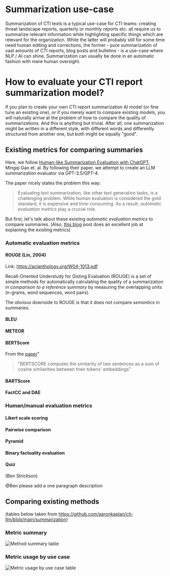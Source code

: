 # Summarization use-case

Summarization of CTI texts is a typical use-case for CTI teams: creating threat landscape reports, quarterly or monthly reports etc. all require us to summarize relevant information while highlighting specific things which are relevant for the organization.
While the latter will probably still for some time need human editing and corrections, the former - pure summarization of vast amounts of CTI reports, blog posts and bulletins - is a use-case where NLP / AI can shine.
Summarization can usually be done in an automatic fashion with mere human oversight.

# How to evaluate your CTI report summarization model?

If you plan to create your own CTI report summarization AI model (or fine tune an existing one), or if you merely want to compare existing models, you will naturally arrive at the problem of how to compare the quality of summarizations.
And this is anything but trivial. After all, one summarization might be written in a different style, with different words and differently structured from another one, but both might be equally "good".

## Existing metrics for comparing summaries

Here, we follow [Human-like Summarization Evaluation with ChatGPT](https://arxiv.org/pdf/2304.02554.pdf), Mingqi Gao et. al.
By following their paper, we attempt to create an LLM summarization evaluator via GPT-3.5/GPT-4. 

The paper nicely states the problem this way:
> Evaluating text summarization, like other text generation tasks, is a challenging problem. While human evaluation is considered the gold standard, it is expensive and time-consuming. As a result, *automatic evaluation metrics* play a crucial role. 
> 

But first, let's talk about these existing *automatic evaluation metrics* to compare summaries.
(Also, [this blog]() post does an excellent job at explaining the existing metrics)

### Automatic evaluation metrics
#### ROUGE (Lin, 2004)
Link: https://aclanthology.org/W04-1013.pdf

Recall-Oriented Understudy for Gisting Evaluation (ROUGE) is a set of simple methods for automatically calculating the quality of a summarization *in comparison to a reference summary* by measuring the overlapping units (n-grams, word sequences, word pairs).

The obvious downside to ROUGE is that it does not compare *semantics* in summaries. 

#### BLEU

#### METEOR

#### BERTScore

From the [paper](https://arxiv.org/pdf/1904.09675.pdf)"
> "BERTSCORE computes the similarity of two sentences as a sum of cosine similarities between their tokens’ embeddings"

#### BARTScore

#### FactCC and  DAE

### Human/manual evaluation metrics

#### Likert scale scoring

#### Pairwise comparison

#### Pyramid

#### Binary factuality evaluation

#### Quiz
(Ben Strickson)

@Ben please add a one paragraph description 

## Comparing existing methods

(tables below taken from https://github.com/aaronkaplan/cti-llm/blob/main/summarization)
### Metric summary

![Method summary table](https://miro.medium.com/v2/resize:fit:875/1*jz4IUkjnuNfvA-0s4rSD9g.png)

### Metric usage by use case

![Metric usage by use case table](https://miro.medium.com/v2/resize:fit:875/1*cPTpGu8D9MuSIr_2We1eVQ.png)
